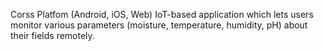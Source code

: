 Corss Platfom (Android, iOS, Web) IoT-based application which lets users monitor various parameters (moisture, temperature, humidity, pH) about their fields remotely. 

